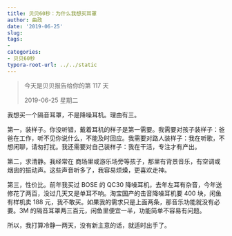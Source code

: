 ```yaml
---
title: 贝贝60秒：为什么我想买耳罩
author: 曲政
date: '2019-06-25'
slug: 
tags:
- 
categories:
- 贝贝60秒
typora-root-url: ../../static
---
```


>   今天是贝贝报告给你的第 117 天
>
>   2019-06-25 星期二

我想买一个隔音耳罩，不是降噪耳机。理由有三。

第一，装样子。你没听错，戴着耳机的样子是第一需要。我需要对孩子装样子：爸爸在工作，听不见你说什么，不能及时回应。我需要对路人装样子：我在听歌，不想闲聊，请匆打扰。我还需要对自己装样子：我在干活，专注才有产出。

第二，求清静。我经常在  商场里或游乐场旁等孩子，那里有背景音乐，有空调或烟囱的振动声。这些声音听多了，我容易烦燥，更喜欢走神。

第三，性价比。前年我买过 BOSE 的 QC30 降噪耳机，去年左耳有杂音，今年送修花了两百，没过几天又是单耳不响。淘宝国产的击音降噪耳机要 400 块，闲鱼有样机卖 188 元，我不敢买。如果我的需求只是上面两条，那音乐功能就没有必要。3M 的隔音耳罩两三百元，闲鱼里便宜一半，功能简单不容易有问题。

所以，我打算冷静一两天，没有新主意的话，就适时出手了。